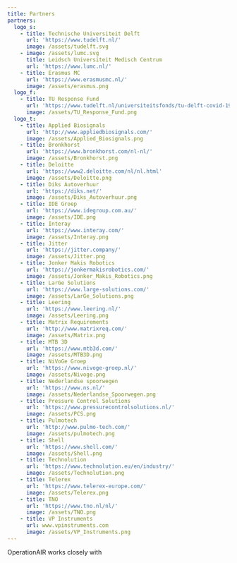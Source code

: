 ```yaml
---
title: Partners
partners:
  logo_s:
    - title: Technische Universiteit Delft
      url: 'https://www.tudelft.nl/'
      image: /assets/tudelft.svg
    - image: /assets/lumc.svg
      title: Leidsch Universiteit Medisch Centrum
      url: 'https://www.lumc.nl/'
    - title: Erasmus MC
      url: 'https://www.erasmusmc.nl/'
      image: /assets/erasmus.png
  logo_f:
    - title: TU Response Fund
      url: 'https://www.tudelft.nl/universiteitsfonds/tu-delft-covid-19-response-fund/'
      image: /assets/TU_Response_Fund.png
  logo_t:
    - title: Applied Biosignals
      url: 'http://www.appliedbiosignals.com/'
      image: /assets/Applied_Biosignals.png
    - title: Bronkhorst
      url: 'https://www.bronkhorst.com/nl-nl/'
      image: /assets/Bronkhorst.png
    - title: Deloitte
      url: 'https://www2.deloitte.com/nl/nl.html'
      image: /assets/Deloitte.png
    - title: Diks Autoverhuur
      url: 'https://diks.net/'
      image: /assets/Diks_Autoverhuur.png
    - title: IDE Groep
      url: 'https://www.idegroup.com.au/'
      image: /assets/IDE.png
    - title: Interay
      url: 'https://www.interay.com/'
      image: /assets/Interay.png
    - title: Jitter
      url: 'https://jitter.company/'
      image: /assets/Jitter.png
    - title: Jonker Makis Robotics
      url: 'https://jonkermakisrobotics.com/'
      image: /assets/Jonker_Makis_Robotics.png
    - title: LarGe Solutions
      url: 'https://www.large-solutions.com/'
      image: /assets/LarGe_Solutions.png
    - title: Leering
      url: 'https://www.leering.nl/'
      image: /assets/Leering.png
    - title: Matrix Requirements
      url: 'http://www.matrixreq.com/'
      image: /assets/Matrix.png
    - title: MTB 3D
      url: 'https://www.mtb3d.com/'
      image: /assets/MTB3D.png
    - title: NiVoGe Groep
      url: 'https://www.nivoge-groep.nl/'
      image: /assets/Nivoge.png
    - title: Nederlandse spoorwegen
      url: 'https://www.ns.nl/'
      image: /assets/Nederlandse_Spoorwegen.png
    - title: Pressure Control Solutions
      url: 'https://www.pressurecontrolsolutions.nl/'
      image: /assets/PCS.png
    - title: Pulmotech
      url: 'http://www.pulmo-tech.com/'
      image: /assets/pulmotech.png
    - title: Shell
      url: 'https://www.shell.com/'
      image: /assets/Shell.png
    - title: Technolution
      url: 'https://www.technolution.eu/en/industry/'
      image: /assets/Technolution.png
    - title: Telerex
      url: 'https://www.telerex-europe.com/'
      image: /assets/Telerex.png
    - title: TNO
      url: 'https://www.tno.nl/nl/'
      image: /assets/TNO.png
    - title: VP Instruments
      url: www.vpinstruments.com
      image: /assets/VP_Instruments.png
---
```

OperationAIR works closely with